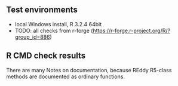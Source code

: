 ## Test environments
* local Windows install, R 3.2.4 64bit
* TODO: all checks from r-forge (https://r-forge.r-project.org/R/?group_id=886)

## R CMD check results
There are many Notes on documentation, because REddy R5-class methods are documented as ordinary functions.   




  